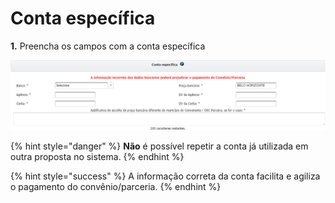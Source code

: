 # Conta específica

**1.** Preencha os campos com a conta específica&#x20;

![](<../../../../.gitbook/assets/image (99).png>)

{% hint style="danger" %}
**Não** é possível repetir a conta já utilizada em outra proposta no sistema.&#x20;
{% endhint %}

{% hint style="success" %}
A informação correta da conta facilita e agiliza o pagamento do convênio/parceria.
{% endhint %}
